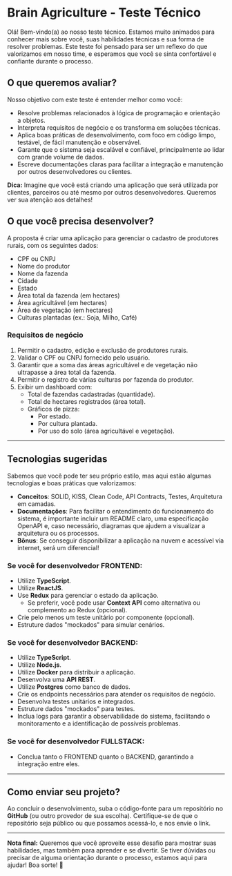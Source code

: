 # **Brain Agriculture - Teste Técnico**

Olá! Bem-vindo(a) ao nosso teste técnico. Estamos muito animados para conhecer mais sobre você, suas habilidades técnicas e sua forma de resolver problemas. Este teste foi pensado para ser um reflexo do que valorizamos em nosso time, e esperamos que você se sinta confortável e confiante durante o processo.

## **O que queremos avaliar?**

Nosso objetivo com este teste é entender melhor como você:

- Resolve problemas relacionados à lógica de programação e orientação a objetos.
- Interpreta requisitos de negócio e os transforma em soluções técnicas.
- Aplica boas práticas de desenvolvimento, com foco em código limpo, testável, de fácil manutenção e observável.
- Garante que o sistema seja escalável e confiável, principalmente ao lidar com grande volume de dados.
- Escreve documentações claras para facilitar a integração e manutenção por outros desenvolvedores ou clientes.

**Dica:** Imagine que você está criando uma aplicação que será utilizada por clientes, parceiros ou até mesmo por outros desenvolvedores. Queremos ver sua atenção aos detalhes!

## **O que você precisa desenvolver?**

A proposta é criar uma aplicação para gerenciar o cadastro de produtores rurais, com os seguintes dados:

- CPF ou CNPJ
- Nome do produtor
- Nome da fazenda
- Cidade
- Estado
- Área total da fazenda (em hectares)
- Área agricultável (em hectares)
- Área de vegetação (em hectares)
- Culturas plantadas (ex.: Soja, Milho, Café)

### **Requisitos de negócio**

1. Permitir o cadastro, edição e exclusão de produtores rurais.
2. Validar o CPF ou CNPJ fornecido pelo usuário.
3. Garantir que a soma das áreas agricultável e de vegetação não ultrapasse a área total da fazenda.
4. Permitir o registro de várias culturas por fazenda do produtor.
5. Exibir um dashboard com:
   - Total de fazendas cadastradas (quantidade).
   - Total de hectares registrados (área total).
   - Gráficos de pizza:
     - Por estado.
     - Por cultura plantada.
     - Por uso do solo (área agricultável e vegetação).

---

## **Tecnologias sugeridas**

Sabemos que você pode ter seu próprio estilo, mas aqui estão algumas tecnologias e boas práticas que valorizamos:

- **Conceitos**: SOLID, KISS, Clean Code, API Contracts, Testes, Arquitetura em camadas.
- **Documentações**: Para facilitar o entendimento do funcionamento do sistema, é importante incluir um README claro, uma especificação OpenAPI e, caso necessário, diagramas que ajudem a visualizar a arquitetura ou os processos.
- **Bônus**: Se conseguir disponibilizar a aplicação na nuvem e acessível via internet, será um diferencial!

### **Se você for desenvolvedor FRONTEND:**

- Utilize **TypeScript**.
- Utilize **ReactJS**.
- Use **Redux** para gerenciar o estado da aplicação.
  - Se preferir, você pode usar **Context API** como alternativa ou complemento ao Redux (opcional).
- Crie pelo menos um teste unitário por componente (opcional).
- Estruture dados "mockados" para simular cenários.

### **Se você for desenvolvedor BACKEND:**

- Utilize **TypeScript**.
- Utilize **Node.js**.
- Utilize **Docker** para distribuir a aplicação.
- Desenvolva uma **API REST**.
- Utilize **Postgres** como banco de dados.
- Crie os endpoints necessários para atender os requisitos de negócio.
- Desenvolva testes unitários e integrados.
- Estruture dados "mockados" para testes.
- Inclua logs para garantir a observabilidade do sistema, facilitando o monitoramento e a identificação de possíveis problemas.

### **Se você for desenvolvedor FULLSTACK:**

- Conclua tanto o FRONTEND quanto o BACKEND, garantindo a integração entre eles.

---

## **Como enviar seu projeto?**

Ao concluir o desenvolvimento, suba o código-fonte para um repositório no **GitHub** (ou outro provedor de sua escolha). Certifique-se de que o repositório seja público ou que possamos acessá-lo, e nos envie o link.

---

**Nota final:** Queremos que você aproveite esse desafio para mostrar suas habilidades, mas também para aprender e se divertir. Se tiver dúvidas ou precisar de alguma orientação durante o processo, estamos aqui para ajudar! Boa sorte! 🌟
